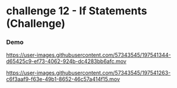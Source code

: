 # challenge 12 - If Statements (Challenge)

### Demo

https://user-images.githubusercontent.com/57343545/197541344-d65425c9-ef73-4062-924b-dc4283bb6afc.mov

https://user-images.githubusercontent.com/57343545/197541263-c6f3aaf9-f63e-49b1-8652-46c57a414f15.mov

